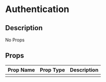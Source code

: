 # Authentication

## Description

No Props

## Props

| Prop Name | Prop Type | Description |
| :-------- | :-------: | :---------- |
|       |  |  |

